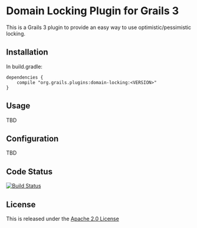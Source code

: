 Domain Locking Plugin for Grails 3
==================================

This is a Grails 3 plugin to provide an easy way to use optimistic/pessimistic locking.


Installation
------------

In build.gradle:

    dependencies {
        compile "org.grails.plugins:domain-locking:<VERSION>"
    }


Usage
-----

TBD


Configuration
-------------

TBD


Code Status
-----------

[![Build Status](https://travis-ci.org/kobo/grails-domain-locking.svg?branch=master)](https://travis-ci.org/kobo/grails-domain-locking)


License
-------

This is released under the [Apache 2.0 License](http://www.apache.org/licenses/LICENSE-2.0)
